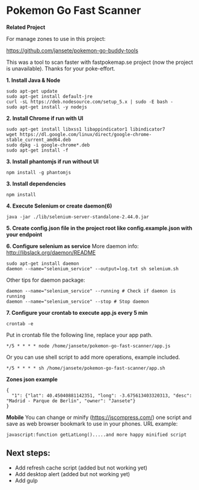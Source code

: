 # Pokemon Go Fast Scanner
**Related Project**

For manage zones to use in this project:

https://github.com/jansete/pokemon-go-buddy-tools

This was a tool to scan faster with fastpokemap.se project (now the project is unavailable). Thanks for your poke-effort.

**1. Install Java & Node**
```
sudo apt-get update
sudo apt-get install default-jre
curl -sL https://deb.nodesource.com/setup_5.x | sudo -E bash -
sudo apt-get install -y nodejs
```

**2. Install Chrome if run with UI**
```
sudo apt-get install libxss1 libappindicator1 libindicator7
wget https://dl.google.com/linux/direct/google-chrome-stable_current_amd64.deb
sudo dpkg -i google-chrome*.deb
sudo apt-get install -f
```

**3. Install phantomjs if run without UI**
```
npm install -g phantomjs
```

**3. Install dependencies**
```
npm install
```

**4. Execute Selenium or create daemon(6)**
```
java -jar ./lib/selenium-server-standalone-2.44.0.jar
```

**5. Create config.json file in the project root like config.example.json with your endpoint**

**6. Configure selenium as service**
More daemon info: http://libslack.org/daemon/README
```
sudo apt-get install daemon
daemon --name="selenium_service" --output=log.txt sh selenium.sh
```
Other tips for daemon package:
```
daemon --name="selenium_service" --running # Check if daemon is running
daemon --name="selenium_service" --stop # Stop daemon
```

**7. Configure your crontab to execute app.js every 5 min**
```
crontab -e
```
Put in crontab file the following line, replace your app path.
```
*/5 * * * * node /home/jansete/pokemon-go-fast-scanner/app.js
```
Or you can use shell script to add more operations, example included.
```
*/5 * * * * sh /home/jansete/pokemon-go-fast-scanner/app.sh
```

**Zones json example**
```
{
  "1": {"lat": 40.45040881142351, "long": -3.675613403320313, "desc": "Madrid - Parque de Berlín", "owner": "Jansete"}
}
```

**Mobile**
You can change or minify (https://jscompress.com/) one script and save as web browser bookmark to use in your phones. URL example:
```
javascript:function getLatLong().....and more happy minified script
```

## Next steps:
- Add refresh cache script (added but not working yet)
- Add desktop alert (added but not working yet)
- Add gulp

